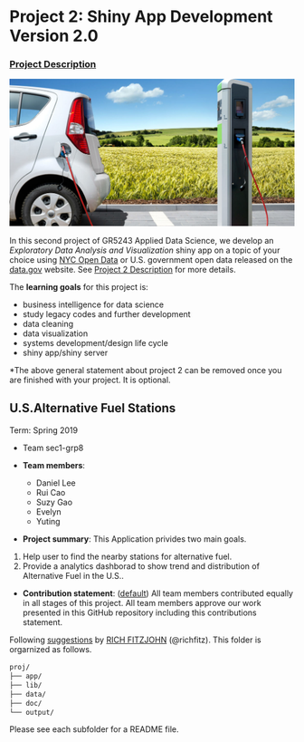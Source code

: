 # Project 2: Shiny App Development Version 2.0

### [Project Description](doc/project2_desc.md)

<img src="doc/figs/fuel.jpg" width="600">

In this second project of GR5243 Applied Data Science, we develop an *Exploratory Data Analysis and Visualization* shiny app on a topic of your choice using [NYC Open Data](https://opendata.cityofnewyork.us/) or U.S. government open data released on the [data.gov](https://data.gov/) website. See [Project 2 Description](doc/project2_desc.md) for more details.  

The **learning goals** for this project is:

- business intelligence for data science
- study legacy codes and further development
- data cleaning
- data visualization
- systems development/design life cycle
- shiny app/shiny server

*The above general statement about project 2 can be removed once you are finished with your project. It is optional.

## U.S.Alternative Fuel Stations 
Term: Spring 2019

+ Team sec1-grp8
+ **Team members**: 
	+ Daniel Lee
	+ Rui Cao
	+ Suzy Gao
	+ Evelyn
	+ Yuting

+ **Project summary**: 
This Application privides two main goals.
1. Help user to find the nearby stations for alternative fuel.
2. Provide a analytics dashborad to show trend and distribution of Alternative Fuel in the U.S..

+ **Contribution statement**: ([default](doc/a_note_on_contributions.md)) All team members contributed equally in all stages of this project. All team members approve our work presented in this GitHub repository including this contributions statement. 

Following [suggestions](http://nicercode.github.io/blog/2013-04-05-projects/) by [RICH FITZJOHN](http://nicercode.github.io/about/#Team) (@richfitz). This folder is orgarnized as follows.

```
proj/
├── app/
├── lib/
├── data/
├── doc/
└── output/
```

Please see each subfolder for a README file.

